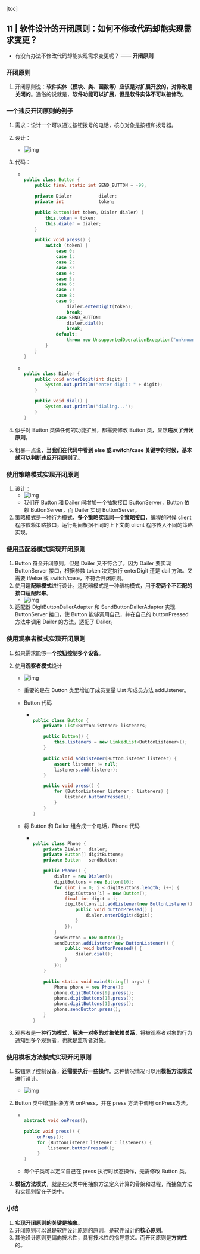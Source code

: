 [toc]

## 11 | 软件设计的开闭原则：如何不修改代码却能实现需求变更？

-   有没有办法不修改代码却能实现需求变更呢？ —— **开闭原则**

### 开闭原则

1.  开闭原则说：**软件实体（模块、类、函数等）应该是对扩展开放的，对修改是关闭的**。通俗的说就是，**软件功能可以扩展，但是软件实体不可以被修改**。

### 一个违反开闭原则的例子

1.  需求：设计一个可以通过按钮拨号的电话，核心对象是按钮和拨号器。

2.  设计：

    -   ![img](imgs/af4721bd47dbe647d48503b14ebbd223.png)

3.  代码：

    -   ```java
        
        public class Button {
            public final static int SEND_BUTTON = -99;
        
            private Dialer          dialer;
            private int             token;
        
            public Button(int token, Dialer dialer) {
                this.token = token;
                this.dialer = dialer;
            }
        
            public void press() {
                switch (token) {
                    case 0:
                    case 1:
                    case 2:
                    case 3:
                    case 4:
                    case 5:
                    case 6:
                    case 7:
                    case 8:
                    case 9:
                        dialer.enterDigit(token);
                        break;
                    case SEND_BUTTON:
                        dialer.dial();
                        break;
                    default:
                        throw new UnsupportedOperationException("unknown button pressed: token=" + token);
                }
            }
        }
        ```

    -   ```java
        
        public class Dialer {
            public void enterDigit(int digit) {
                System.out.println("enter digit: " + digit);
            }
        
            public void dial() {
                System.out.println("dialing...");
            }
        }
        ```

4.  似乎对 Button 类做任何的功能扩展，都需要修改 Button 类，显然**违反了开闭原则**。

5.  粗暴一点说，**当我们在代码中看到 else 或 switch/case 关键字的时候，基本就可以判断违反开闭原则了**。

### 使用策略模式实现开闭原则

1.  设计：
    -   ![img](imgs/766c1f87f614582263d16a14b51017a8.png)
    -   我们在 Button 和 Dailer 间增加一个抽象接口 ButtonServer，Button 依赖 ButtonServer，而 Dailer 实现 ButtonServer。
2.  策略模式是一种行为模式，**多个策略实现同一个策略接口**，编程的时候 client 程序依赖策略接口，运行期间根据不同的上下文向 client 程序传入不同的策略实现。

### 使用适配器模式实现开闭原则

1.  Button 符全开闭原则，但是 Dailer 又不符合了，因为 Dailer 要实现 ButtonServer 接口，根据参数 token 决定执行 enterDigit 还是 dail 方法。又需要 if/else 或 switch/case，不符合开闭原则。
2.  使用**适配器模式**进行设计。适配器模式是一种结构模式，用于**将两个不匹配的接口适配起来**。
    -   ![img](imgs/32d5c0ede9cb54e5f0f87d4892f41270.png)
3.  适配器 DigitButtonDailerAdapter 和 SendButtonDailerAdapter 实现 ButtonServer 接口，使 Button 能够调用自己，并在自己的 buttonPressed 方法中调用  Dailer 的方法，适配了 Dailer。

### 使用观察者模式实现开闭原则

1.  如果需求能够**一个按钮控制多个设备**。

2.  使用**观察者模式**设计

    -   ![img](imgs/ed80e5545e7d6be348ea4e5197f664a4.png)

    -   重要的是在 Button 类里增加了成员变量 List 和成员方法 addListener。

    -   Button 代码

        -   ```java
            
            public class Button {
                private List<ButtonListener> listeners;
            
                public Button() {
                    this.listeners = new LinkedList<ButtonListener>();
                }
            
                public void addListener(ButtonListener listener) {
                    assert listener != null;
                    listeners.add(listener);
                }
            
                public void press() {
                    for (ButtonListener listener : listeners) {
                        listener.buttonPressed();
                    }
                }
            }
            ```

    -   将 Button 和 Dailer 组合成一个电话，Phone 代码

        -   ```java
            
            public class Phone {
                private Dialer   dialer;
                private Button[] digitButtons;
                private Button   sendButton;
            
                public Phone() {
                    dialer = new Dialer();
                    digitButtons = new Button[10];
                    for (int i = 0; i < digitButtons.length; i++) {
                        digitButtons[i] = new Button();
                        final int digit = i;
                        digitButtons[i].addListener(new ButtonListener() {
                            public void buttonPressed() {
                                dialer.enterDigit(digit);
                            }
                        });
                    }
                    sendButton = new Button();
                    sendButton.addListener(new ButtonListener() {
                        public void buttonPressed() {
                            dialer.dial();
                        }
                    });
                }
            
                public static void main(String[] args) {
                    Phone phone = new Phone();
                    phone.digitButtons[9].press();
                    phone.digitButtons[1].press();
                    phone.digitButtons[1].press();
                    phone.sendButton.press();
                }
            }
            ```

3.  观察者是一种**行为模式**，**解决一对多的对象依赖关系**，将被观察者对象的行为通知到多个观察者，也就是监听者对象。

### 使用模板方法模式实现开闭原则

1.  按钮除了控制设备，**还需要执行一些操作**。这种情况情况可以用**模板方法模式**进行设计。

    -   ![img](imgs/4de96ed444f28e13d49841e8425097a4.png)

2.  Button 类中增加抽象方法 onPress，并在 press 方法中调用 onPress方法。

    -   ```java
        
        abstract void onPress();
        
        public void press() {
             onPress();
             for (ButtonListener listener : listeners) {
                 listener.buttonPressed();
             }
        }
        ```

    -   每个子类可以定义自己在 press 执行时状态操作，无需修改 Button 类。

3.  **模板方法模式**，就是在父类中用抽象方法定义计算的骨架和过程，而抽象方法和实现则留在子类中。

### 小结

1.  **实现开闭原则的关键是抽象**。
2.  开闭原则可以说是软件设计原则的原则，是软件设计的**核心原则**。
3.  其他设计原则更偏向技术性，具有技术性的指导意义。而开闭原则是**方向性**的。

